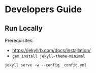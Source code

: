 # Developers Guide

## Run Locally

Prerequisites: 

* https://jekyllrb.com/docs/installation/
* `gem install jekyll-theme-minimal`

```
jekyll serve -w --config _config.yml
```